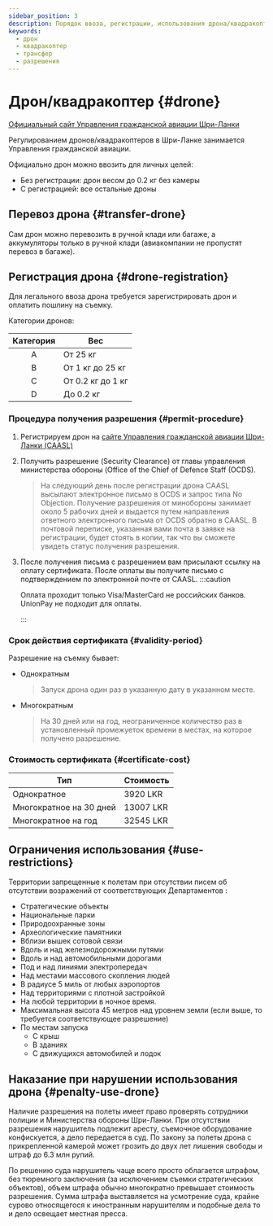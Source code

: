 ```yaml
---
sidebar_position: 3
description: Порядок ввоза, регистрации, использования дрона/квадракоптера
keywords:
  - дрон
  - квадракоптер
  - трансфер
  - разрешения
---
```


# Дрон/квадракоптер {#drone}

[Официальный сайт Управления гражданской авиации Шри-Ланки](https://www.caa.lk/en/)

Регулированием дронов/квадракоптеров в Шри-Ланке занимается Управления гражданской авиации.

Официально дрон можно ввозить для личных целей:

- Без регистрации: дрон весом до 0.2 кг без камеры
- С регистрацией: все остальные дроны

## Перевоз дрона {#transfer-drone}

Сам дрон можно перевозить в ручной клади или багаже, а аккумуляторы только в ручной клади (авиакомпании не пропустят перевоз в багаже).

## Регистрация дрона {#drone-registration}

Для легального ввоза дрона требуется зарегистрировать дрон и оплатить пошлину на съемку.

Категории дронов:

| Категория | Вес               |
| :-------: | ----------------- |
|     A     | От 25 кг          |
|     B     | От 1 кг до 25 кг  |
|     C     | От 0.2 кг до 1 кг |
|     D     | До 0.2 кг         |

### Процедура получения разрешения {#permit-procedure}

1. Регистрируем дрон на [сайте Управления гражданской авиации Шри-Ланки (CAASL)](https://www.caa.lk/en/licenses-certificates-approvals/approvals/drone-approvals)
2. Получить разрешение (Security Clearance) от главы управления министерства обороны (Office of the Chief of Defence Staff (OCDS).
   > На следующий день после регистрации дрона CAASL высылают электронное письмо в OCDS и запрос типа No Objection. Получение разрешения от минобороны занимает около 5 рабочих дней и выдается путем направления ответного электронного письма от OCDS обратно в CAASL. В почтовой переписке, указанная вами почта в заявке на регистрации, будет стоять в копии, так что вы сможете увидеть статус получения разрешения.
3. После получения письма с разрешением вам присылают ссылку на оплату сертификата. После оплаты вы получите письмо с подтверждением по электронной почте от CAASL.
   :::caution

   Оплата проходит только Visa/MasterCard не российских банков. UnionPay не подходит для оплаты.

   :::

### Срок действия сертификата {#validity-period}

Разрешение на съемку бывает:

- Однократным
  > Запуск дрона один раз в указанную дату в указанном месте.
- Многократным
  > На 30 дней или на год, неограниченное количество раз в установленный промежуеток времени в местах, на которое получено разрешение.

### Стоимость сертификата {#certificate-cost}

| Тип                     | Стоимость |
| ----------------------- | --------- |
| Однократное             | 3920 LKR  |
| Многократное на 30 дней | 13007 LKR |
| Многократное на год     | 32545 LKR |

## Ограничения использования {#use-restrictions}

Территории запрещенные к полетам при отсутствии писем об отсутствии возражений от соответствующих Департаментов :

- Стратегические объекты
- Национальные парки
- Природоохранные зоны
- Археологические памятники
- Вблизи вышек сотовой связи
- Вдоль и над железнодорожными путями
- Вдоль и над автомобильными дорогами
- Под и над линиями электропередач
- Над местами массового скопления людей
- В радиусе 5 миль от любых аэропортов
- Над территориями с плотной застройкой
- На любой территории в ночное время.
- Максимальная высота 45 метров над уровнем земли (если выше, то требуется соответствующее разрешение)
- По местам запуска
  - С крыш
  - В зданиях
  - С движущихся автомобилей и лодок

## Наказание при нарушении использования дрона {#penalty-use-drone}

Наличие разрешения на полеты имеет право проверять сотрудники полиции и Министерства обороны Шри-Ланки. При отсутствии разрешения нарушитель подлежит аресту, съемочное оборудование конфискуется, а дело передается в суд. По закону за полеты дрона с прикрепленной камерой может грозить до двух лет лишения свободы и штраф до 6.3 млн рупий.

По решению суда нарушитель чаще всего просто облагается штрафом, без тюремного заключения (за исключением съемки стратегических объектов), объем штрафа обычно многократно превышает стоимость разрешения. Сумма штрафа выставляется на усмотрение суда, крайне сурово относящегося к иностранным нарушителям и подобные дела то и дело освещает местная пресса.

